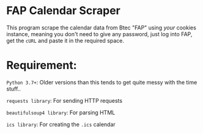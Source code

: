# FAP Calendar Scraper
This program scrape the calendar data from Btec "FAP" using *your* cookies instance, meaning you don't need to give any password, just log into FAP, get the `cURL` and paste it in the required space.

# Requirement:
 `Python 3.7+`: Older versions than this tends to get quite messy with the time stuff..
 
 `requests library`: For sending HTTP requests
 
`beautifulsoup4 library`: For parsing HTML

`ics library`: For creating the `.ics` calendar

